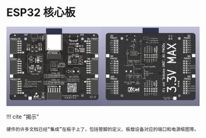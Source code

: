 # ESP32 核心板

![IMG](./assets/bted-esp32-pcb.png)

!!! cite "揭示"

    硬件的许多文档已经“集成”在板子上了，包括管脚的定义、板载设备对应的端口和电源框图等。
